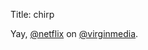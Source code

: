 Title: chirp

Yay, <a href="http://twitter.com/netflix">@netflix</a> on <a href="http://twitter.com/virginmedia">@virginmedia</a>.
